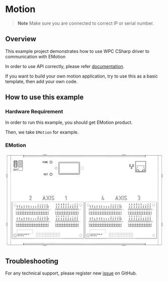 # Motion
> **Note**
> Make sure you are connected to correct IP or serial number.

## Overview

This example project demonstrates how to use WPC CSharp driver to communication with EMotion

In order to use API correctly, please refer [documentation](https://wpc-systems-ltd.github.io/WPC_CSharp_driver_release/).

If you want to build your own motion application, try to use this as a basic template, then add your own code.

## How to use this example

### Hardware Requirement

In order to run this example, you should get EMotion product.

Then, we take `EMotion` for example.

### EMotion

<img src="https://github.com/WPC-Systems-Ltd/WPC_CSharp_driver_release/blob/main/Reference/Pinouts/pinout-EMotion.jpg" alt="drawing" width="600"/>

## Troubleshooting

For any technical support, please register new [issue](https://github.com/WPC-Systems-Ltd/WPC_CSharp_driver_release/issues) on GitHub.